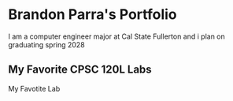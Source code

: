 
# Brandon Parra's Portfolio

I am a computer engineer major at Cal State Fullerton and i plan on graduating spring 2028

## My Favorite CPSC 120L Labs 

My Favotite Lab